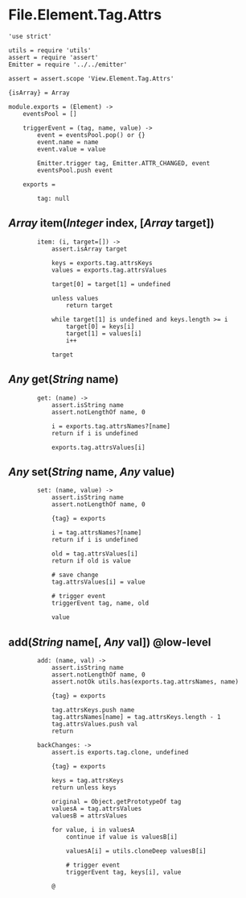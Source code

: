 File.Element.Tag.Attrs
======================

	'use strict'

	utils = require 'utils'
	assert = require 'assert'
	Emitter = require '../../emitter'

	assert = assert.scope 'View.Element.Tag.Attrs'

	{isArray} = Array

	module.exports = (Element) ->
		eventsPool = []

		triggerEvent = (tag, name, value) ->
			event = eventsPool.pop() or {}
			event.name = name
			event.value = value

			Emitter.trigger tag, Emitter.ATTR_CHANGED, event
			eventsPool.push event

		exports =

			tag: null

*Array* item(*Integer* index, [*Array* target])
-----------------------------------------------

			item: (i, target=[]) ->
				assert.isArray target

				keys = exports.tag.attrsKeys
				values = exports.tag.attrsValues

				target[0] = target[1] = undefined

				unless values
					return target

				while target[1] is undefined and keys.length >= i
					target[0] = keys[i]
					target[1] = values[i]
					i++

				target

*Any* get(*String* name)
------------------------

			get: (name) ->
				assert.isString name
				assert.notLengthOf name, 0

				i = exports.tag.attrsNames?[name]
				return if i is undefined

				exports.tag.attrsValues[i]

*Any* set(*String* name, *Any* value)
-------------------------------------

			set: (name, value) ->
				assert.isString name
				assert.notLengthOf name, 0

				{tag} = exports

				i = tag.attrsNames?[name]
				return if i is undefined

				old = tag.attrsValues[i]
				return if old is value

				# save change
				tag.attrsValues[i] = value

				# trigger event
				triggerEvent tag, name, old

				value

add(*String* name[, *Any* val]) @low-level
------------------------------------------

			add: (name, val) ->
				assert.isString name
				assert.notLengthOf name, 0
				assert.notOk utils.has(exports.tag.attrsNames, name)

				{tag} = exports

				tag.attrsKeys.push name
				tag.attrsNames[name] = tag.attrsKeys.length - 1
				tag.attrsValues.push val
				return

			backChanges: ->
				assert.is exports.tag.clone, undefined

				{tag} = exports

				keys = tag.attrsKeys
				return unless keys

				original = Object.getPrototypeOf tag
				valuesA = tag.attrsValues
				valuesB = attrsValues

				for value, i in valuesA
					continue if value is valuesB[i]

					valuesA[i] = utils.cloneDeep valuesB[i]

					# trigger event
					triggerEvent tag, keys[i], value

				@